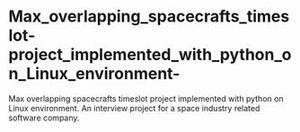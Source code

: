 # Max_overlapping_spacecrafts_timeslot-project_implemented_with_python_on_Linux_environment-
Max overlapping spacecrafts timeslot project implemented with python on Linux environment.  An interview project for a space industry
related software company.
